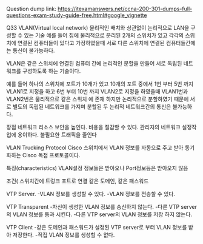 Question dump link: https://itexamanswers.net/ccna-200-301-dumps-full-questions-exam-study-guide-free.html#google_vignette

Q33
VLAN(Virtual local network)
물리적인 배치와 상관없이 논리적으로 LAN을 구성할 수 있는 기술 예를 들어 집에 물리적으로 분리된 2개의 스위치가 있고 각각의 스위치에 연결된 컴퓨터들이 있다고 가정하였을때 서로 다른 스위치에 연결된 컴퓨터들간에는 통신이 불가능하다.

VLAN은 같은 스위치에 연결된 컴퓨터 간에 논리적인 분할을 만들어 서로 독립된 네트워크를 구성하도록 하는 기술이다.

예를 들어 하나의 스위치에 포트가 10개가 있고 10개의 포트 중에서 1번 부터 5번 까지 VLAN1로 지정을 하고 6번 부터 10번 까지 VLAN2로 지정을 하였을때 VLAN1번과 VLAN2번은 물리적으로 같은 스위치 에 존재 하지만 논리적으로 분할하였기 때문에 서로 별도의 독립된 네트워크를 가지며 분할된 두 논리적 네트워크간의 통신은 불가능하다.

장점
네트워크 리소스 보안을 높인다.
비용을 절감할 수 있다.
관리자의 네트워크 설정작업에 용이하다.
불필요한 트래픽을 줄인다

VLAN Trucking Protocol
Cisco 스위치에서 VLAN 정보를 자동으로 주고 받아 동기화하는 Cisco 독점 프로토콜이다.

특징(characteristics)
VLAN설정 정보들은 받아오나 Port정보등은 받아오지 않음

조건(
스위치간에 트렁크 포트로 연결
같은 도메인, 같은 패스워드

VTP Server.
-VLAN 정보를 생성할 수 있다.
-VLAN 정보를 전송할 수 있다.

VTP Transparent
-자신이 생성한 VLAN 정보를 송신하지 않는다.
-다른 VTP server의 VLAN 정보를 통과 시킨다.
-다른 VTP server의 VLAN 정보를 저장 하지 않는다.

VTP Client
-같은 도메인과 패스워드가 설정된 VTP server로 부터 VLAN 정보를 받아 저장한다.
-직접 VLAN 정보를 생성할 수 없다.
